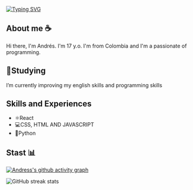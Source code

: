 [![Typing SVG](https://readme-typing-svg.herokuapp.com/?lines=Hi,+I'm+Andrés+welcome+to+my+GitHub)](https://git.io/typing-svg)

## About me ☕
Hi there, I'm Andrés.
I'm 17 y.o. I'm from Colombia and I'm a passionate of programming. 


## 🔭Studying 
I’m currently improving my english skills and programming skills 


## Skills and Experiences 
* ⚛️React 
* 💻CSS, HTML AND JAVASCRIPT 
* 🐍Python


## Stast 📊

[![Andress's github activity graph](https://activity-graph.herokuapp.com/graph?username=AndresD3v&custom_title=Andre's%20activity&hide_border=false&area_color=#171515&line=#1B5E20)](https://github.com/ashutosh00710/github-readme-activity-graph)


![GitHub streak stats](https://github-readme-streak-stats.herokuapp.com/?user=AndresD3v)  

